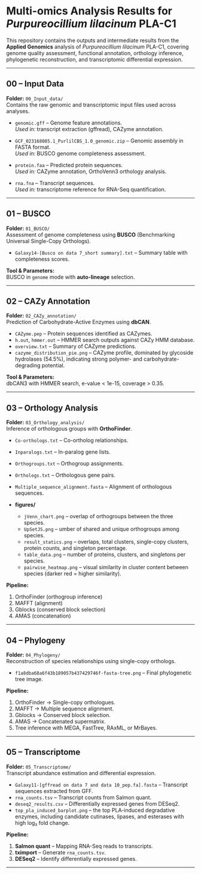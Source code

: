 # Multi-omics Analysis Results for *Purpureocillium lilacinum* PLA-C1

This repository contains the outputs and intermediate results from the **Applied Genomics** analysis of *Purpureocillium lilacinum* PLA-C1, covering genome quality assessment, functional annotation, orthology inference, phylogenetic reconstruction, and transcriptomic differential expression.

---

## 00 – Input Data  
**Folder:** `00_Input_data/`  
Contains the raw genomic and transcriptomic input files used across analyses.  

- `genomic.gff` – Genome feature annotations.  
  *Used in:* transcript extraction (gffread), CAZyme annotation.  

- `GCF_023168085.1_PurlilCBS_1.0_genomic.zip` – Genomic assembly in FASTA format.  
  *Used in:* BUSCO genome completeness assessment.  

- `protein.faa` – Predicted protein sequences.  
  *Used in:* CAZyme annotation, OrthoVenn3 orthology analysis.  

- `rna.fna` – Transcript sequences.  
  *Used in:* transcriptome reference for RNA-Seq quantification.  

---

## 01 – BUSCO
**Folder:** `01_BUSCO/`  
Assessment of genome completeness using **BUSCO** (Benchmarking Universal Single-Copy Orthologs).

- `Galaxy14-[Busco on data 7_short summary].txt` – Summary table with completeness scores.

**Tool & Parameters:**  
BUSCO in `genome` mode with **auto-lineage** selection.

---

## 02 – CAZy Annotation
**Folder:** `02_CAZy_annotation/`  
Prediction of Carbohydrate-Active Enzymes using **dbCAN**.

- `CAZyme.pep` – Protein sequences identified as CAZymes.
- `h.out`, `hmmer.out` – HMMER search outputs against CAZy HMM database.
- `overview.txt` – Summary of CAZyme predictions.
- `cazyme_distribution_pie.png` – CAZyme profile, dominated by glycoside hydrolases (54.5%), indicating strong polymer- and carbohydrate-degrading potential.

**Tool & Parameters:**  
dbCAN3 with HMMER search, e-value < 1e-15, coverage > 0.35.

---

## 03 – Orthology Analysis
**Folder:** `03_Orthology_analysis/`  
Inference of orthologous groups with **OrthoFinder**.

- `Co-orthologs.txt` – Co-ortholog relationships.
- `Inparalogs.txt` – In-paralog gene lists.
- `Orthogroups.txt` – Orthogroup assignments.
- `Orthologs.txt` – Orthologous gene pairs.
- `Multiple_sequence_alignment.fasta` – Alignment of orthologous sequences.
  
- **figures/**
  - `jVenn_chart.png` – overlap of orthogroups between the three species.
  - `UpSetJS.png` – umber of shared and unique orthogroups among species.
  - `result_statics.png` – overlaps, total clusters, single-copy clusters, protein counts, and singleton percentage.
  - `table_data.png` – number of proteins, clusters, and singletons per species.
  - `pairwise_heatmap.png` – visual similarity in cluster content between species (darker red = higher similarity).

**Pipeline:**
1. OrthoFinder (orthogroup inference)  
2. MAFFT (alignment)  
3. Gblocks (conserved block selection)  
4. AMAS (concatenation)  

---

## 04 – Phylogeny
**Folder:** `04_Phylogeny/`  
Reconstruction of species relationships using single-copy orthologs.

- `f1a8dba68a6f43b189057b437429746f-fasta-tree.png` – Final phylogenetic tree image.  

**Pipeline:**
1. OrthoFinder → Single-copy orthologues.
2. MAFFT → Multiple sequence alignment.
3. Gblocks → Conserved block selection.
4. AMAS → Concatenated supermatrix.
5. Tree inference with MEGA, FastTree, RAxML, or MrBayes.

---

## 05 – Transcriptome
**Folder:** `05_Transcriptome/`  
Transcript abundance estimation and differential expression.

- `Galaxy11-[gffread on data 7 and data 10_pep.fa].fasta` – Transcript sequences extracted from GFF.
- `rna_counts.tsv` – Transcript counts from Salmon quant.
- `deseq2_results.csv` – Differentially expressed genes from DESeq2.
- `top_pla_induced_barplot.png` – the top PLA-induced degradative enzymes, including candidate cutinases, lipases, and esterases with high log₂ fold change.

**Pipeline:**
1. **Salmon quant** – Mapping RNA-Seq reads to transcripts.
2. **tximport** – Generate `rna_counts.tsv`.
3. **DESeq2** – Identify differentially expressed genes.

---
